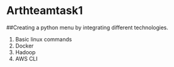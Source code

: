 # Arthteamtask1

##Creating a python menu by integrating different technologies.
  1) Basic linux commands
  2) Docker
  3) Hadoop
  4) AWS CLI
 
